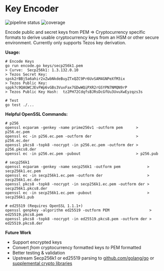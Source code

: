 Key Encoder
===========

![pipeline status](https://gitlab.com/polychain/key-encoder/badges/master/pipeline.svg) ![coverage](https://gitlab.com/polychain/key-encoder/badges/master/coverage.svg)

Encode public and secret keys from PEM => Cryptocurrency specific formats to derive usable cryptocurrency keys from an HSM or other secure environment.  Currently only supports Tezos key derivation.

**Usage:**

```shell
# Encode Keys
go run encode.go keys/secp256k1.pem
> Curve:  Secp256k1: 1.3.132.0.10
> Tezos Secret Key:  spsk2rBBj5a6ahir2xZwbNkdeBuyZTxQZC9Pr6UvSAM4GNPeXfM3ix
> Tezos Public Key:  sppk7c9QAGWCJEvFWp6vGBs3VuxFax7GDwWQiPXR2rGSYPN7NMQN9rP
> Tezos Public Key Hash:  tz2PH72CdqfsBJRsDcGfUu3UvuXwEyzqzs3s

# Test 
go test ./...
```

**Helpful OpenSSL Commands:**

```shell
# p256
openssl ecparam -genkey -name prime256v1 -outform pem      > p256.ec.pem
openssl ec -in p256.ec.pem -outform der                    > p256.ec.der
openssl pkcs8 -topk8 -nocrypt -in p256.ec.pem -outform der > p256.pkcs8.der
openssl ec -in p256.ec.pem -pubout                         > p256.pub

# secp256k1
openssl ecparam -genkey -name secp256k1 -outform pem            > secp256k1.ec.pem
openssl ec -in secp256k1.ec.pem -outform der                    > secp256k1.ec.der
openssl pkcs8 -topk8 -nocrypt -in secp256k1.ec.pem -outform der > secp256k1.pkcs8.der
openssl ec -in secp256k1.ec.pem -pubout                         > secp256k1.pub

# ed25519 (Requires OpenSSL 1.1.1+)
openssl genpkey -algorithm ed25519 -outform PEM                  > ed25519.pkcs8.pem
openssl pkcs8 -topk8 -nocrypt -in ed25519.pkcs8.pem -outform der > ed25519.pkcs8.der
```

**Future Work**

* Support encrypted keys
* Convert _from_ cryptocurrency formatted keys _to_ PEM formatted
* Better testing & validation
* Upstream Secp256k1 or ed25519 parsing to [github.com/golang/go](https://github.com/golang/go) or [supplemental crypto libraries](https://github.com/golang/crypto)
